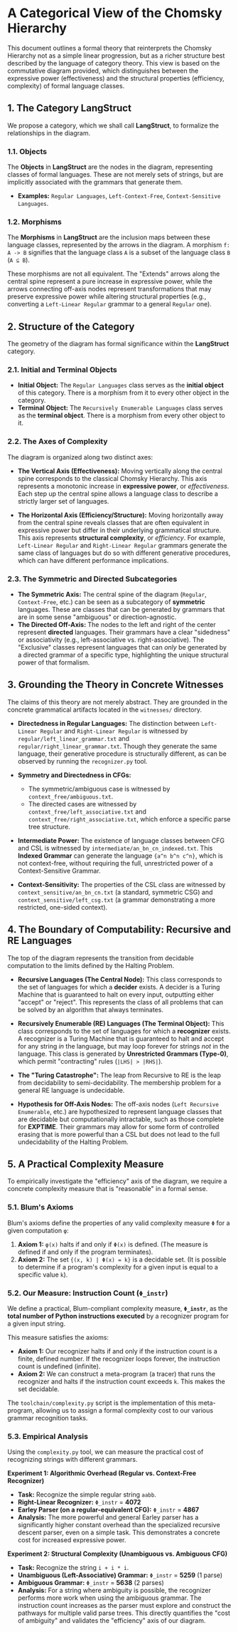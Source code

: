 # A Categorical View of the Chomsky Hierarchy

This document outlines a formal theory that reinterprets the Chomsky Hierarchy not as a simple linear progression, but as a richer structure best described by the language of category theory. This view is based on the commutative diagram provided, which distinguishes between the expressive power (effectiveness) and the structural properties (efficiency, complexity) of formal language classes.

## 1. The Category LangStruct

We propose a category, which we shall call **LangStruct**, to formalize the relationships in the diagram.

### 1.1. Objects

The **Objects** in **LangStruct** are the nodes in the diagram, representing classes of formal languages. These are not merely sets of strings, but are implicitly associated with the grammars that generate them.

- **Examples:** `Regular Languages`, `Left-Context-Free`, `Context-Sensitive Languages`.

### 1.2. Morphisms

The **Morphisms** in **LangStruct** are the inclusion maps between these language classes, represented by the arrows in the diagram. A morphism `f: A -> B` signifies that the language class `A` is a subset of the language class `B` (`A ⊆ B`).

These morphisms are not all equivalent. The "Extends" arrows along the central spine represent a pure increase in expressive power, while the arrows connecting off-axis nodes represent transformations that may preserve expressive power while altering structural properties (e.g., converting a `Left-Linear Regular` grammar to a general `Regular` one).

## 2. Structure of the Category

The geometry of the diagram has formal significance within the **LangStruct** category.

### 2.1. Initial and Terminal Objects

- **Initial Object:** The `Regular Languages` class serves as the **initial object** of this category. There is a morphism from it to every other object in the category.
- **Terminal Object:** The `Recursively Enumerable Languages` class serves as the **terminal object**. There is a morphism from every other object to it.

### 2.2. The Axes of Complexity

The diagram is organized along two distinct axes:

- **The Vertical Axis (Effectiveness):** Moving vertically along the central spine corresponds to the classical Chomsky Hierarchy. This axis represents a monotonic increase in **expressive power**, or *effectiveness*. Each step up the central spine allows a language class to describe a strictly larger set of languages.

- **The Horizontal Axis (Efficiency/Structure):** Moving horizontally away from the central spine reveals classes that are often equivalent in expressive power but differ in their underlying grammatical structure. This axis represents **structural complexity**, or *efficiency*. For example, `Left-Linear Regular` and `Right-Linear Regular` grammars generate the same class of languages but do so with different generative procedures, which can have different performance implications.

### 2.3. The Symmetric and Directed Subcategories

- **The Symmetric Axis:** The central spine of the diagram (`Regular`, `Context-Free`, etc.) can be seen as a subcategory of **symmetric** languages. These are classes that can be generated by grammars that are in some sense "ambiguous" or direction-agnostic.
- **The Directed Off-Axis:** The nodes to the left and right of the center represent **directed** languages. Their grammars have a clear "sidedness" or associativity (e.g., left-associative vs. right-associative). The "Exclusive" classes represent languages that can *only* be generated by a directed grammar of a specific type, highlighting the unique structural power of that formalism.

## 3. Grounding the Theory in Concrete Witnesses

The claims of this theory are not merely abstract. They are grounded in the concrete grammatical artifacts located in the `witnesses/` directory.

- **Directedness in Regular Languages:** The distinction between `Left-Linear Regular` and `Right-Linear Regular` is witnessed by `regular/left_linear_grammar.txt` and `regular/right_linear_grammar.txt`. Though they generate the same language, their generative procedure is structurally different, as can be observed by running the `recognizer.py` tool.

- **Symmetry and Directedness in CFGs:**
    - The symmetric/ambiguous case is witnessed by `context_free/ambiguous.txt`.
    - The directed cases are witnessed by `context_free/left_associative.txt` and `context_free/right_associative.txt`, which enforce a specific parse tree structure.

- **Intermediate Power:** The existence of language classes between CFG and CSL is witnessed by `intermediate/an_bn_cn_indexed.txt`. This **Indexed Grammar** can generate the language `{a^n b^n c^n}`, which is not context-free, without requiring the full, unrestricted power of a Context-Sensitive Grammar.

- **Context-Sensitivity:** The properties of the CSL class are witnessed by `context_sensitive/an_bn_cn.txt` (a standard, symmetric CSG) and `context_sensitive/left_csg.txt` (a grammar demonstrating a more restricted, one-sided context).

## 4. The Boundary of Computability: Recursive and RE Languages

The top of the diagram represents the transition from decidable computation to the limits defined by the Halting Problem.

- **Recursive Languages (The Central Node):** This class corresponds to the set of languages for which a **decider** exists. A decider is a Turing Machine that is guaranteed to halt on every input, outputting either "accept" or "reject". This represents the class of all problems that can be solved by an algorithm that always terminates.

- **Recursively Enumerable (RE) Languages (The Terminal Object):** This class corresponds to the set of languages for which a **recognizer** exists. A recognizer is a Turing Machine that is guaranteed to halt and accept for any string *in* the language, but may loop forever for strings *not* in the language. This class is generated by **Unrestricted Grammars (Type-0)**, which permit "contracting" rules (`|LHS| > |RHS|`).

- **The "Turing Catastrophe":** The leap from Recursive to RE is the leap from decidability to semi-decidability. The membership problem for a general RE language is undecidable.

- **Hypothesis for Off-Axis Nodes:** The off-axis nodes (`Left Recursive Enumerable`, etc.) are hypothesized to represent language classes that are decidable but computationally intractable, such as those complete for **EXPTIME**. Their grammars may allow for some form of controlled erasing that is more powerful than a CSL but does not lead to the full undecidability of the Halting Problem.

## 5. A Practical Complexity Measure

To empirically investigate the "efficiency" axis of the diagram, we require a concrete complexity measure that is "reasonable" in a formal sense.

### 5.1. Blum's Axioms

Blum's axioms define the properties of any valid complexity measure `Φ` for a given computation `φ`:

1.  **Axiom 1:** `φ(x)` halts if and only if `Φ(x)` is defined. (The measure is defined if and only if the program terminates).
2.  **Axiom 2:** The set `{(x, k) | Φ(x) = k}` is a decidable set. (It is possible to determine if a program's complexity for a given input is equal to a specific value `k`).

### 5.2. Our Measure: Instruction Count (`Φ_instr`)

We define a practical, Blum-compliant complexity measure, **`Φ_instr`**, as the **total number of Python instructions executed** by a recognizer program for a given input string.

This measure satisfies the axioms:
- **Axiom 1:** Our recognizer halts if and only if the instruction count is a finite, defined number. If the recognizer loops forever, the instruction count is undefined (infinite).
- **Axiom 2:** We can construct a meta-program (a tracer) that runs the recognizer and halts if the instruction count exceeds `k`. This makes the set decidable.

The `toolchain/complexity.py` script is the implementation of this meta-program, allowing us to assign a formal complexity cost to our various grammar recognition tasks.

### 5.3. Empirical Analysis

Using the `complexity.py` tool, we can measure the practical cost of recognizing strings with different grammars.

**Experiment 1: Algorithmic Overhead (Regular vs. Context-Free Recognizer)**

- **Task:** Recognize the simple regular string `aabb`.
- **Right-Linear Recognizer:** `Φ_instr` = **4072**
- **Earley Parser (on a regular-equivalent CFG):** `Φ_instr` = **4867**
- **Analysis:** The more powerful and general Earley parser has a significantly higher constant overhead than the specialized recursive descent parser, even on a simple task. This demonstrates a concrete cost for increased expressive power.

**Experiment 2: Structural Complexity (Unambiguous vs. Ambiguous CFG)**

- **Task:** Recognize the string `i + i * i`.
- **Unambiguous (Left-Associative) Grammar:** `Φ_instr` = **5259** (1 parse)
- **Ambiguous Grammar:** `Φ_instr` = **5638** (2 parses)
- **Analysis:** For a string where ambiguity is possible, the recognizer performs more work when using the ambiguous grammar. The instruction count increases as the parser must explore and construct the pathways for multiple valid parse trees. This directly quantifies the "cost of ambiguity" and validates the "efficiency" axis of our diagram.